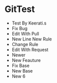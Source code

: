# GitTest

- Test By Keerati.s
- Fix Bug
- Edit With Pull
- New Line New Rule
- Change Rule
- Edit With Request
- Newer
- New Feauture
- Fix Base
- New Base
- New 6
